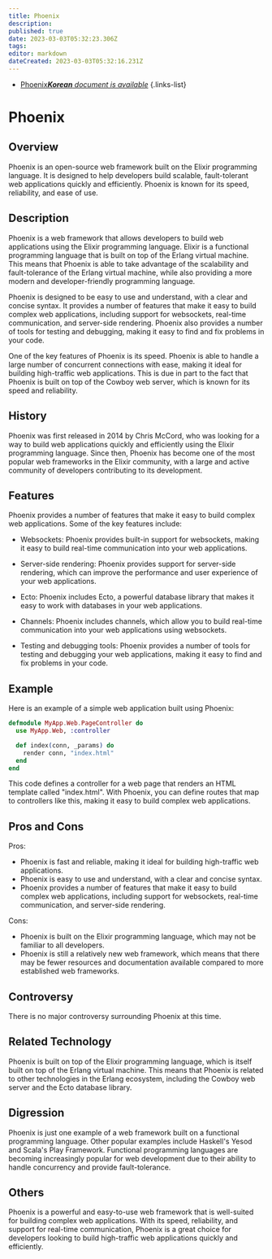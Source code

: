 ```yaml
---
title: Phoenix
description: 
published: true
date: 2023-03-03T05:32:23.306Z
tags: 
editor: markdown
dateCreated: 2023-03-03T05:32:16.231Z
---
```


- [Phoenix***Korean** document is available*](/ko/Knowledge-base/Dictionary/phoenix)
{.links-list}
# Phoenix

## Overview
Phoenix is an open-source web framework built on the Elixir programming language. It is designed to help developers build scalable, fault-tolerant web applications quickly and efficiently. Phoenix is known for its speed, reliability, and ease of use.

## Description
Phoenix is a web framework that allows developers to build web applications using the Elixir programming language. Elixir is a functional programming language that is built on top of the Erlang virtual machine. This means that Phoenix is able to take advantage of the scalability and fault-tolerance of the Erlang virtual machine, while also providing a more modern and developer-friendly programming language.

Phoenix is designed to be easy to use and understand, with a clear and concise syntax. It provides a number of features that make it easy to build complex web applications, including support for websockets, real-time communication, and server-side rendering. Phoenix also provides a number of tools for testing and debugging, making it easy to find and fix problems in your code.

One of the key features of Phoenix is its speed. Phoenix is able to handle a large number of concurrent connections with ease, making it ideal for building high-traffic web applications. This is due in part to the fact that Phoenix is built on top of the Cowboy web server, which is known for its speed and reliability.

## History
Phoenix was first released in 2014 by Chris McCord, who was looking for a way to build web applications quickly and efficiently using the Elixir programming language. Since then, Phoenix has become one of the most popular web frameworks in the Elixir community, with a large and active community of developers contributing to its development.

## Features
Phoenix provides a number of features that make it easy to build complex web applications. Some of the key features include:

- Websockets: Phoenix provides built-in support for websockets, making it easy to build real-time communication into your web applications.

- Server-side rendering: Phoenix provides support for server-side rendering, which can improve the performance and user experience of your web applications.

- Ecto: Phoenix includes Ecto, a powerful database library that makes it easy to work with databases in your web applications.

- Channels: Phoenix includes channels, which allow you to build real-time communication into your web applications using websockets.

- Testing and debugging tools: Phoenix provides a number of tools for testing and debugging your web applications, making it easy to find and fix problems in your code.

## Example
Here is an example of a simple web application built using Phoenix:

```elixir
defmodule MyApp.Web.PageController do
  use MyApp.Web, :controller

  def index(conn, _params) do
    render conn, "index.html"
  end
end
```

This code defines a controller for a web page that renders an HTML template called "index.html". With Phoenix, you can define routes that map to controllers like this, making it easy to build complex web applications.

## Pros and Cons
Pros:
- Phoenix is fast and reliable, making it ideal for building high-traffic web applications.
- Phoenix is easy to use and understand, with a clear and concise syntax.
- Phoenix provides a number of features that make it easy to build complex web applications, including support for websockets, real-time communication, and server-side rendering.

Cons:
- Phoenix is built on the Elixir programming language, which may not be familiar to all developers.
- Phoenix is still a relatively new web framework, which means that there may be fewer resources and documentation available compared to more established web frameworks.

## Controversy
There is no major controversy surrounding Phoenix at this time.

## Related Technology
Phoenix is built on top of the Elixir programming language, which is itself built on top of the Erlang virtual machine. This means that Phoenix is related to other technologies in the Erlang ecosystem, including the Cowboy web server and the Ecto database library.

## Digression
Phoenix is just one example of a web framework built on a functional programming language. Other popular examples include Haskell's Yesod and Scala's Play Framework. Functional programming languages are becoming increasingly popular for web development due to their ability to handle concurrency and provide fault-tolerance.

## Others
Phoenix is a powerful and easy-to-use web framework that is well-suited for building complex web applications. With its speed, reliability, and support for real-time communication, Phoenix is a great choice for developers looking to build high-traffic web applications quickly and efficiently.